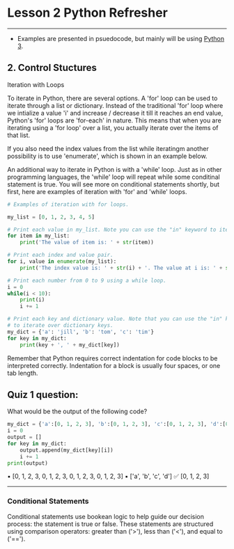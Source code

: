 # Lesson 2 Python Refresher

___

* Examples are presented in psuedocode, but mainly will be using [Python 3](https://www.python.org/download/releases/3.0/). 

## 2. Control Stuctures 

Iteration with Loops

To iterate in Python, there are several options. A 'for' loop can be used to iterate through a list or dictionary. Instead of the traditional 'for' loop where we intialize a value 'i' and increase / decrease it till it reaches an end value, Python's 'for' loops are 'for-each' in nature. This means that when you are iterating using a 'for loop' over a list, you actually iterate over the items of that list. 

If you also need the index values from the list while iteratingm another possibility is to use 'enumerate', which is shown in an example below. 

An additional way to iterate in Python is with a 'while' loop. Just as in other programming languages, the 'while' loop will repeat while some conditinal statement is true. You will see more on conditional statements shortly, but first, here are examples of iteration with 'for' and 'while' loops. 

```Python
# Examples of iteration with for loops.

my_list = [0, 1, 2, 3, 4, 5]

# Print each value in my_list. Note you can use the "in" keyword to iterate over a list.
for item in my_list:
    print('The value of item is: ' + str(item))

# Print each index and value pair.
for i, value in enumerate(my_list):
    print('The index value is: ' + str(i) + '. The value at i is: ' + str(value))

# Print each number from 0 to 9 using a while loop.
i = 0
while(i < 10):
    print(i)
    i += 1

# Print each key and dictionary value. Note that you can use the "in" keyword 
# to iterate over dictionary keys.
my_dict = {'a': 'jill', 'b': 'tom', 'c': 'tim'}
for key in my_dict:
    print(key + ', ' + my_dict[key])
```

Remember that Python requires correct indentation for code blocks to be interpreted correctly. Indentation for a block is usually four spaces, or one tab length. 

## Quiz 1 question:

What would be the output of the following code?

```Python 
my_dict = {'a':[0, 1, 2, 3], 'b':[0, 1, 2, 3], 'c':[0, 1, 2, 3], 'd':[0, 1, 2, 3]}
i = 0
output = []
for key in my_dict:
    output.append(my_dict[key][i])
    i += 1
print(output)
```

:black_small_square: [0, 1, 2, 3, 0, 1, 2, 3, 0, 1, 2, 3, 0, 1, 2, 3]
:black_small_square: ['a', 'b', 'c', 'd']
:white_check_mark:  [0, 1, 2, 3]

___

### Conditional Statements

Conditional statements use bookean logic to help guide our decision process: the statement is true or false. These statements are structured using comparison operators: greater than ('>'), less than ('<'), and equal to ('==').

